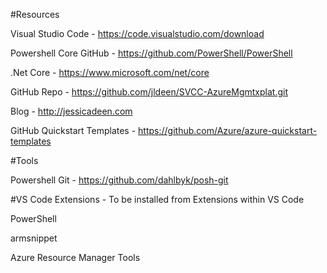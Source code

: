 #Resources

Visual Studio Code - https://code.visualstudio.com/download

Powershell Core GitHub - https://github.com/PowerShell/PowerShell

.Net Core - https://www.microsoft.com/net/core

GitHub Repo - https://github.com/jldeen/SVCC-AzureMgmtxplat.git

Blog - http://jessicadeen.com

GitHub Quickstart Templates - https://github.com/Azure/azure-quickstart-templates

#Tools 

Powershell Git - https://github.com/dahlbyk/posh-git

#VS Code Extensions - To be installed from Extensions within VS Code 

PowerShell

armsnippet

Azure Resource Manager Tools


